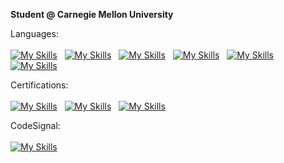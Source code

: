 **Student @ Carnegie Mellon University**

Languages: <br /><br />
[![My Skills](https://skillicons.dev/icons?i=py)]() &nbsp;
[![My Skills](https://skillicons.dev/icons?i=c)]() &nbsp;
[![My Skills](https://skillicons.dev/icons?i=js)]() &nbsp;
[![My Skills](https://skillicons.dev/icons?i=html)]() &nbsp;
[![My Skills](https://skillicons.dev/icons?i=css)]() &nbsp;
[![My Skills](https://skillicons.dev/icons?i=flutter)]() 

Certifications: <br /><br />
[![My Skills](https://skillicons.dev/icons?i=js)](https://www.coursera.org/account/accomplishments/certificate/BGBEMECYLTTT) &nbsp;
[![My Skills](https://skillicons.dev/icons?i=html)](https://www.coursera.org/account/accomplishments/certificate/QNX2RNREAYCM) &nbsp;
[![My Skills](https://skillicons.dev/icons?i=css)](https://www.coursera.org/account/accomplishments/certificate/HSZ5AHTGYD7A) 

CodeSignal: <br /><br />
[![My Skills](https://skillicons.dev/icons?i=py)](https://app.codesignal.com/coding-report/TBuoNcxiWyMTXcdng-SGhxxjJLwZQXdvBP8Weio3Nj?accessToken=TBuoNcxiWyMTXcdng-KMcHPzToGqLLMQBnevhNrLup)
